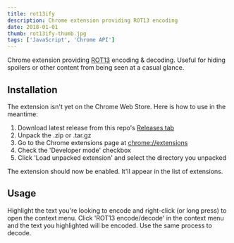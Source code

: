 ```yaml
---
title: rot13ify
description: Chrome extension providing ROT13 encoding
date: 2018-01-01
thumb: rot13ify-thumb.jpg
tags: ['JavaScript', 'Chrome API']
---
```


Chrome extension providing [ROT13](https://en.wikipedia.org/wiki/ROT13) encoding & decoding. Useful for hiding spoilers or other content from being seen at a casual glance.

## Installation

The extension isn't yet on the Chrome Web Store. Here is how to use in the meantime:

1. Download latest release from this repo's [Releases tab](https://github.com/tjallen/rot13ify/releases)
2. Unpack the .zip or .tar.gz
3. Go to the Chrome extensions page at [chrome://extensions](chrome://extensions)
4. Check the 'Developer mode' checkbox
5. Click 'Load unpacked extension' and select the directory you unpacked

The extension should now be enabled. It'll appear in the list of extensions.

## Usage

Highlight the text you're looking to encode and right-click (or long press) to open the context menu. Click 'ROT13 encode/decode' in the context menu and the text you highlighted will be encoded. Use the same process to decode.
